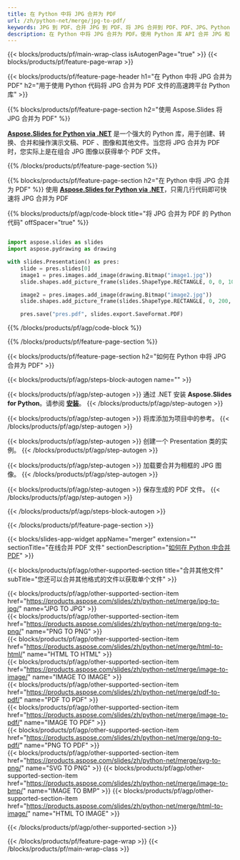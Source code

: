 ```yaml
---
title: 在 Python 中将 JPG 合并为 PDF
url: /zh/python-net/merge/jpg-to-pdf/
keywords: JPG 到 PDF、合并 JPG 到 PDF、将 JPG 合并到 PDF、PDF、JPG、Python API、Python 库
description: 在 Python 中将 JPG 合并为 PDF。使用 Python 库 API 合并 JPG 和 PDF
---
```


{{< blocks/products/pf/main-wrap-class isAutogenPage="true" >}}
{{< blocks/products/pf/feature-page-wrap >}}

{{< blocks/products/pf/feature-page-header h1="在 Python 中将 JPG 合并为 PDF" h2="用于使用 Python 代码将 JPG 合并为 PDF 文件的高速跨平台 Python 库" >}}

{{% blocks/products/pf/feature-page-section h2="使用 Aspose.Slides 将 JPG 合并为 PDF" %}}

[**Aspose.Slides for Python via .NET**](https://products.aspose.com/slides/zh/python-net/) 是一个强大的 Python 库，用于创建、转换、合并和操作演示文稿、PDF 、图像和其他文件。当您将 JPG 合并为 PDF 时，您实际上是在组合 JPG 图像以获得单个 PDF 文件。

{{% /blocks/products/pf/feature-page-section %}}




{{% blocks/products/pf/feature-page-section  h2="在 Python 中将 JPG 合并为 PDF" %}}
使用 [**Aspose.Slides for Python via .NET**](https://products.aspose.com/slides/zh/python-net/)，只需几行代码即可快速将 JPG 合并为 PDF

{{% blocks/products/pf/agp/code-block title="将 JPG 合并为 PDF 的 Python 代码" offSpacer="true" %}}
```python

import aspose.slides as slides
import aspose.pydrawing as drawing

with slides.Presentation() as pres:
    slide = pres.slides[0]
    image1 = pres.images.add_image(drawing.Bitmap("image1.jpg"))
	slide.shapes.add_picture_frame(slides.ShapeType.RECTANGLE, 0, 0, 100, 100, image1)

    image2 = pres.images.add_image(drawing.Bitmap("image2.jpg"))
	slide.shapes.add_picture_frame(slides.ShapeType.RECTANGLE, 0, 200, 100, 100, image2)

    pres.save("pres.pdf", slides.export.SaveFormat.PDF)
```
{{% /blocks/products/pf/agp/code-block %}}

{{% /blocks/products/pf/feature-page-section %}}




{{< blocks/products/pf/feature-page-section  h2="如何在 Python 中将 JPG 合并为 PDF" >}}


{{< blocks/products/pf/agp/steps-block-autogen name="" >}}


{{< blocks/products/pf/agp/step-autogen >}}
通过 .NET 安装 **Aspose.Slides for Python**。请参阅 [**安装**](https://docs.aspose.com/slides/python-net/installation/)。
{{< /blocks/products/pf/agp/step-autogen >}}

{{< blocks/products/pf/agp/step-autogen >}}
将库添加为项目中的参考。
{{< /blocks/products/pf/agp/step-autogen >}}

{{< blocks/products/pf/agp/step-autogen >}}
创建一个 Presentation 类的实例。
{{< /blocks/products/pf/agp/step-autogen >}}

{{< blocks/products/pf/agp/step-autogen >}}
加载要合并为相框的 JPG 图像。
{{< /blocks/products/pf/agp/step-autogen >}}

{{< blocks/products/pf/agp/step-autogen >}}
保存生成的 PDF 文件。
{{< /blocks/products/pf/agp/step-autogen >}}


{{< /blocks/products/pf/agp/steps-block-autogen >}}


{{< /blocks/products/pf/feature-page-section >}}




{{< blocks/slides-app-widget  appName="merger" extension="" sectionTitle="在线合并 PDF 文件" sectionDescription="[如何在 Python 中合并 PDF](https://products.aspose.com/slides/zh/python-net/merge/pdf/)" >}}

{{< blocks/products/pf/agp/other-supported-section title="合并其他文件" subTitle="您还可以合并其他格式的文件以获取单个文件" >}}

{{< blocks/products/pf/agp/other-supported-section-item href="https://products.aspose.com/slides/zh/python-net/merge/jpg-to-jpg/" name="JPG TO JPG" >}}  
{{< blocks/products/pf/agp/other-supported-section-item href="https://products.aspose.com/slides/zh/python-net/merge/png-to-png/" name="PNG TO PNG" >}}  
{{< blocks/products/pf/agp/other-supported-section-item href="https://products.aspose.com/slides/zh/python-net/merge/html-to-html/" name="HTML TO HTML" >}}  
{{< blocks/products/pf/agp/other-supported-section-item href="https://products.aspose.com/slides/zh/python-net/merge/image-to-image/" name="IMAGE TO IMAGE" >}}  
{{< blocks/products/pf/agp/other-supported-section-item href="https://products.aspose.com/slides/zh/python-net/merge/pdf-to-pdf/" name="PDF TO PDF" >}}  
{{< blocks/products/pf/agp/other-supported-section-item href="https://products.aspose.com/slides/zh/python-net/merge/image-to-pdf/" name="IMAGE TO PDF" >}}  
{{< blocks/products/pf/agp/other-supported-section-item href="https://products.aspose.com/slides/zh/python-net/merge/png-to-pdf/" name="PNG TO PDF" >}}  
{{< blocks/products/pf/agp/other-supported-section-item href="https://products.aspose.com/slides/zh/python-net/merge/svg-to-png/" name="SVG TO PNG" >}} 
{{< blocks/products/pf/agp/other-supported-section-item href="https://products.aspose.com/slides/zh/python-net/merge/image-to-bmp/" name="IMAGE TO BMP" >}} 
{{< blocks/products/pf/agp/other-supported-section-item href="https://products.aspose.com/slides/zh/python-net/merge/html-to-image/" name="HTML TO IMAGE" >}}  
  


{{< /blocks/products/pf/agp/other-supported-section >}}

{{< /blocks/products/pf/feature-page-wrap >}}
{{< /blocks/products/pf/main-wrap-class >}}